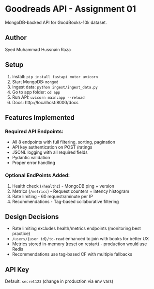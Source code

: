 # Goodreads API - Assignment 01

MongoDB-backed API for GoodBooks-10k dataset.

## Author
Syed Muhammad Hussnain Raza

## Setup
1. Install: `pip install fastapi motor uvicorn`
2. Start MongoDB: `mongod`
3. Ingest data: `python ingest/ingest_data.py`
4. Go to app folder: `cd app` 
5. Run API: `uvicorn main:app --reload`
6. Docs: http://localhost:8000/docs

## Features Implemented

### Required API Endpoints:
- All 8 endpoints with full filtering, sorting, pagination
- API key authentication on POST /ratings
- JSONL logging with all required fields
- Pydantic validation
- Proper error handling

### Optional EndPoints Added:
1. Health check (`/healthz`) - MongoDB ping + version
2. Metrics (`/metrics`) - Request counters + latency histogram
3. Rate limiting - 60 requests/minute per IP
4. Recommendations - Tag-based collaborative filtering

## Design Decisions
- Rate limiting excludes health/metrics endpoints (monitoring best practice)
- `/users/{user_id}/to-read` enhanced to join with books for better UX
- Metrics stored in-memory (reset on restart) - production would use Redis
- Recommendations use tag-based CF with multiple fallbacks

## API Key
Default: `secret123` (change in production via env vars)